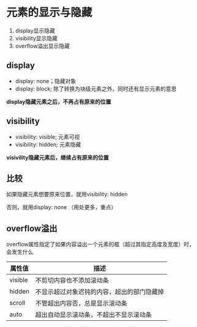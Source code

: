 # 元素的显示与隐藏

1. display显示隐藏
2. visibility显示隐藏
3. overflow溢出显示隐藏

## display

- display: none；隐藏对象
- display: block; 除了转换为块级元素之外，同时还有显示元素的意思

**display隐藏元素之后，不再占有原来的位置**

## visibility

- visibility: visible; 元素可视
- visibility: hidden; 元素隐藏 

**visivility隐藏元素后，继续占有原来的位置**

## 比较

如果隐藏元素想要原来位置，就用visibility: hidden

否则，就用display: none （用处更多，重点）

## overflow溢出

overflow属性指定了如果内容溢出一个元素的框（超过其指定高度及宽度）时，会发生什么

| 属性值  | 描述                                       |
| ------- | ------------------------------------------ |
| visible | 不剪切内容也不添加滚动条                   |
| hidden  | 不显示超过对象迟钝的内容，超出的部门隐藏掉 |
| scroll  | 不管超出内容否，总是显示滚动条             |
| auto    | 超出自动显示滚动条，不超出不显示滚动条     |
